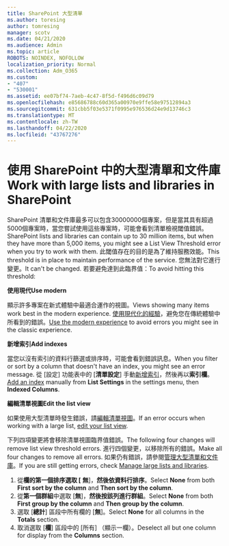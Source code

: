 ```yaml
---
title: SharePoint 大型清單
ms.author: toresing
author: tomresing
manager: scotv
ms.date: 04/21/2020
ms.audience: Admin
ms.topic: article
ROBOTS: NOINDEX, NOFOLLOW
localization_priority: Normal
ms.collection: Adm_O365
ms.custom:
- "407"
- "530001"
ms.assetid: ee07bf74-7aeb-4c47-8f5d-f496d6c09d79
ms.openlocfilehash: e85686788c60d365a00970e9ffe58e97512894a3
ms.sourcegitcommit: 631cbb5f03e5371f0995e976536d24e9d13746c3
ms.translationtype: MT
ms.contentlocale: zh-TW
ms.lasthandoff: 04/22/2020
ms.locfileid: "43767276"
---
```

# <a name="work-with-large-lists-and-libraries-in-sharepoint"></a><span data-ttu-id="2fe79-102">使用 SharePoint 中的大型清單和文件庫</span><span class="sxs-lookup"><span data-stu-id="2fe79-102">Work with large lists and libraries in SharePoint</span></span>

<span data-ttu-id="2fe79-103">SharePoint 清單和文件庫最多可以包含30000000個專案，但是當其具有超過5000個專案時，當您嘗試使用這些專案時，可能會看到清單檢視閾值錯誤。</span><span class="sxs-lookup"><span data-stu-id="2fe79-103">SharePoint lists and libraries can contain up to 30 million items, but when they have more than 5,000 items, you might see a List View Threshold error when you try to work with them.</span></span> <span data-ttu-id="2fe79-104">此閾值存在的目的是為了維持服務效能。</span><span class="sxs-lookup"><span data-stu-id="2fe79-104">This threshold is in place to maintain performance of the service.</span></span> <span data-ttu-id="2fe79-105">您無法對它進行變更。</span><span class="sxs-lookup"><span data-stu-id="2fe79-105">It can't be changed.</span></span> <span data-ttu-id="2fe79-106">若要避免達到此臨界值：</span><span class="sxs-lookup"><span data-stu-id="2fe79-106">To avoid hitting this threshold:</span></span>

<span data-ttu-id="2fe79-107">**使用現代**</span><span class="sxs-lookup"><span data-stu-id="2fe79-107">**Use modern**</span></span>

<span data-ttu-id="2fe79-108">顯示許多專案在新式體驗中最適合運作的視圖。</span><span class="sxs-lookup"><span data-stu-id="2fe79-108">Views showing many items work best in the modern experience.</span></span> <span data-ttu-id="2fe79-109">[使用現代化的經驗](https://support.office.com/article/66dac24b-4177-4775-bf50-3d267318caa9)，避免您在傳統體驗中所看到的錯誤。</span><span class="sxs-lookup"><span data-stu-id="2fe79-109">[Use the modern experience](https://support.office.com/article/66dac24b-4177-4775-bf50-3d267318caa9) to avoid errors you might see in the classic experience.</span></span>

<span data-ttu-id="2fe79-110">**新增索引**</span><span class="sxs-lookup"><span data-stu-id="2fe79-110">**Add indexes**</span></span>

<span data-ttu-id="2fe79-111">當您以沒有索引的資料行篩選或排序時，可能會看到錯誤訊息。</span><span class="sxs-lookup"><span data-stu-id="2fe79-111">When you filter or sort by a column that doesn't have an index, you might see an error message.</span></span> <span data-ttu-id="2fe79-112">從 [設定] 功能表中的 [**清單設定**] 手動[新增索引](https://support.office.com/article/f3f00554-b7dc-44d1-a2ed-d477eac463b0)，然後再以**索引欄**。</span><span class="sxs-lookup"><span data-stu-id="2fe79-112">[Add an index](https://support.office.com/article/f3f00554-b7dc-44d1-a2ed-d477eac463b0) manually from **List Settings** in the settings menu, then **Indexed Columns**.</span></span>

<span data-ttu-id="2fe79-113">**編輯清單視圖**</span><span class="sxs-lookup"><span data-stu-id="2fe79-113">**Edit the list view**</span></span>

<span data-ttu-id="2fe79-114">如果使用大型清單時發生錯誤，請[編輯清單視圖](https://support.office.com/article/15916903-e79a-423f-b4e2-02d37e1ff372)。</span><span class="sxs-lookup"><span data-stu-id="2fe79-114">If an error occurs when working with a large list, [edit your list view](https://support.office.com/article/15916903-e79a-423f-b4e2-02d37e1ff372).</span></span>

<span data-ttu-id="2fe79-115">下列四項變更將會移除清單視圖臨界值錯誤。</span><span class="sxs-lookup"><span data-stu-id="2fe79-115">The following four changes will remove list view threshold errors.</span></span> <span data-ttu-id="2fe79-116">進行四個變更，以移除所有的錯誤。</span><span class="sxs-lookup"><span data-stu-id="2fe79-116">Make all four changes to remove all errors.</span></span> <span data-ttu-id="2fe79-117">如果仍有錯誤，請參閱[管理大型清單和文件庫](https://support.office.com/article/B8588DAE-9387-48C2-9248-C24122F07C59)。</span><span class="sxs-lookup"><span data-stu-id="2fe79-117">If you are still getting errors, check [Manage large lists and libraries](https://support.office.com/article/B8588DAE-9387-48C2-9248-C24122F07C59).</span></span>

1. <span data-ttu-id="2fe79-118">從**欄的第一個排序選取 [** **無**]，**然後依資料行排序**。</span><span class="sxs-lookup"><span data-stu-id="2fe79-118">Select **None** from both **First sort by the column** and **Then sort by the column**.</span></span>
2. <span data-ttu-id="2fe79-119">從**第一個群組**中選取 [**無**]，**然後按該列進行群組**。</span><span class="sxs-lookup"><span data-stu-id="2fe79-119">Select **None** from both **First group by the column** and **Then group by the column**.</span></span>
3. <span data-ttu-id="2fe79-120">選取 [**總計**] 區段中所有欄的 [**無**]。</span><span class="sxs-lookup"><span data-stu-id="2fe79-120">Select **None** for all columns in the **Totals** section.</span></span>
4. <span data-ttu-id="2fe79-121">取消選取 [**欄**] 區段中的 [所有] （顯示一欄）。</span><span class="sxs-lookup"><span data-stu-id="2fe79-121">Deselect all but one column for display from the **Columns** section.</span></span>

